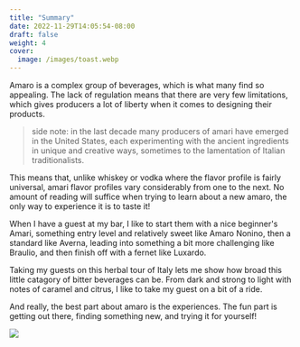 ```yaml
---
title: "Summary"
date: 2022-11-29T14:05:54-08:00
draft: false
weight: 4
cover:
  image: /images/toast.webp
---
```


Amaro is a complex group of beverages, which is what many find so appealing. The lack of regulation means that there are very few limitations, which gives producers a lot of liberty when it comes to designing their products.

> side note: in the last decade many producers of amari have emerged in the United States, each experimenting with the ancient ingredients in unique and creative ways, sometimes to the lamentation of Italian traditionalists.

This means that, unlike whiskey or vodka where the flavor profile is fairly universal, amari flavor profiles vary considerably from one to the next. No amount of reading will suffice when trying to learn about a new amaro, the only way to experience it is to taste it!

When I have a guest at my bar, I like to start them with a nice beginner's Amari, something entry level and relatively sweet like Amaro Nonino, then a standard like Averna, leading into something a bit more challenging like Braulio, and then finish off with a fernet like Luxardo.

Taking my guests on this herbal tour of Italy lets me show how broad this little catagory of bitter beverages can be. From dark and strong to light with notes of caramel and citrus, I like to take my guest on a bit of a ride.

And really, the best part about amaro is the experiences. The fun part is getting out there, finding something new, and trying it for yourself!

![](/images/amaroFlight.jpg)
